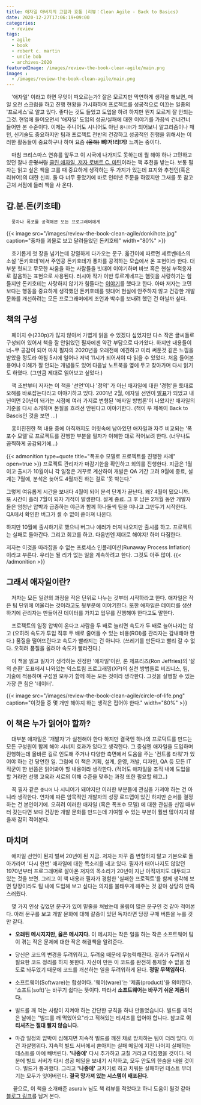 ```yaml
---
title: 애자일 아버지의 고함과 호통 (리뷰：Clean Agile - Back to Basics)
date: 2020-12-27T17:06:19+09:00
categories:
  - review
tags:
  - agile
  - book
  - robert c. martin
  - uncle bob
  - archives-2020
featuredImage: /images/review-the-book-clean-agile/main.png
images :
  - /images/review-the-book-clean-agile/main.png
---
```


﻿　'애자일' 이라고 하면 무엇이 떠오르는가? 잘은 모르지만 막연하게 생각을 해보면, 매일 오전 스크럼을 하고 진행 현황을 가시화하며 프로젝트를 성공적으로 이끄는 일종의 '프로세스'로 알고 있다. 좋다는 것도 들었고 도입을 하려 하지만 뭔지 모르게 잘 안되는 그것. 현업에 들어오면서 '애자일' 도입의 성공/실패에 대한 이야기를 가끔씩 건너건너 들어만 본 수준이다. 이제는 주니어도 시니어도 아닌 `중니어`가 되어보니 알고리즘이나 패턴, 신기술도 중요하지만 팀과 프로젝트 전반의 건강하고 성공적인 진행을 위해서는 이러한 활동들이 중요하구나 하며 요즘 ~~(올해)~~ **뼈!저!리!게!** 느끼는 중이다.

﻿　마침 크리스마스 연휴를 앞두고 이 시국에 나가지도 못하는데 뭘 해야 하나 고민하고 있던 찰나 ~~운명처럼~~ [클린 애자일, 저자 로버트 C. 마틴](https://book.naver.com/bookdb/book_detail.nhn?bid=17524418)이라는 책 추천을 받는다. 보통 필자는 읽고 싶은 책을 고를 때 중요하게 생각하는 두 가지가 있는데 표지와 추천인(혹은 리뷰어)의 대한 신뢰. 둘 다 너무 좋았기에 바로 인터넷 주문을 하였지만 그새를 못 참고 근처 서점에 들러 책을 사 온다.﻿

## 갑.분.돈(키호테)
　`풍차나 폭포를 공격해본 모든 프로그래머에게`

{{< image src="/images/review-the-book-clean-agile/donkihote.jpg" caption="풍차를 괴물로 보고 달려들었던 돈키호테" width="80%" >}}

﻿　호기롭게 첫 장을 넘기는데 강렬하게 다가오는 문구. 옮긴이에 따르면 세르벤테스의 소설 '돈키호테'에서 주인공 돈키호테가 풍차를 공격하는 모습에서 온 표현이라 한다. 대부분 헛되고 무모한 싸움을 하는 사람들을 빗대어 이야기하며 바보 혹은 현실 부적응자로 갈음하는 표현으로 사용된다. 러시아 작가 이반 투르게네프는 햄릿을 사랑하기는 힘들지만 돈키호테는 사랑하지 않기가 힘들다는 [이야기](https://m.blog.naver.com/leesr2006/220703629450)를 했다고 한다. 아마 저자는 고민보다는 행동을 중요하게 생각했던 돈키호테를 빗대어 현실에 안주하지 않고 건강한 개발 문화를 개선하려는 모든 프로그래머에게 조언과 박수를 보내려 했던 건 아닐까 싶다.﻿

## 책의 구성
﻿　페이지 수(230p)가 많지 않아서 가볍게 읽을 수 있겠다 싶었지만 다소 작은 글씨들로 구성되어 있어서 책을 잘 안읽었던 필자에겐 약간 부담으로 다가왔다. 하지만 내용들이 너\~무 공감이 되어 마치 필자의 2020년을 오래전에 예견하고 미리 써둔것 같은 느낌을 받았을 정도라 아침 5시에 일어나 저녁 11시가 되어서야 다 읽을 수 있었다. 처음 들어본 용어나 이해가 잘 안되는 개념들도 있어 다음날 노트북을 옆에 두고 찾아가며 다시 읽기도 하였다. (그만큼 제대로 읽어보고 싶었다.)

﻿　책 초반부터 저자는 이 책을 '선언'이나 '정의' 가 아닌 애자일에 대한 '경험'을 토대로 오해를 바로잡는다라고 이야기하고 있다. 2001년 2월, 애자일 선언이 [발표](https://agilemanifesto.org/iso/ko/manifesto.html)가 되었고 내년이면 20년이 돼가는 시점에 여러 가지로 변형된 '애자일 방법론'이 나왔지만 애자일의 기준을 다시 소개하며 본질을 흐려선 안된다고 이야기한다. (책이 부 제목이 Back to Bascis인 것을 보면 ...)﻿

﻿　흥미진진한 책 내용 중에 아직까지도 머릿속에 남아있던 애자일과 자주 비교되는 '폭포수 모델'로 프로젝트를 진행한 부분을 필자가 이해한 대로 적어보려 한다. (너무나도 끔찍하게 공감되기에...)

{{< admonition type=quote  title="폭포수 모델로 프로젝트를 진행한 사례" open=true >}}
﻿프로젝트 관리자가 마감기한을 확인하고 회의를 진행한다. 지금은 1월이고 출시가 10월이니 각 일정은 거꾸로 계산하여 개발은 QA 기간 고려 9월에 종료, 설계는 7월에, 분석은 늦어도 4월까진 하는 걸로 '못 박는다.'

그렇게 여유롭게 시간을 보내다 4월이 되어 분석 단계가 끝난다. 왜? 4월이 됐으니까. 또 시간이 흘러 7월이 되자 기적이 발생한다. 설계 종료. 그 후 남은 2개월 동안 개발자들은 엄청난 압박과 급증하는 야근과 함께 하나둘씩 팀을 떠나고 그만두기 시작한다. QA에서 확인한 버그가 셀 수 없이 쏟아져 나온다.

하지만 10월에 출시하기로 했으니 버그나 에러가 터져 나오지만 출시를 하고. 프로젝트는 실패로 돌아간다. 그리고 회고를 하고. 다음번엔 제대로 해야지! 하며 다짐한다.

저자는 이것을 따라잡을 수 없는 프로세스 인플레이션(Runaway Process Inflation)이라고 부른다. 우리는 될 리가 없는 일을 계속하려고 한다. 그것도 아주 많이.
{{< /admonition >}}


## 그래서 애자일이란?
﻿　저자는 모든 일련의 과정을 작은 단위로 나누는 것부터 시작하라고 한다. 애자일은 작은 팀 단위에 어울리는 것이라고도 뒷부분에 이야기한다. 또한 애자일은 데이터를 생산하기에 관리자는 만들어진 데이터를 가지고 업무를 진행해야 한다고도 말한다.

　프로젝트의 일정 압박이 온다고 사람을 두 배로 늘리면 속도가 두 배로 늘어나지는 않고 (오히려 속도가 투입 직후 두 배로 줄어들 수 있는 비용(ROI)를 관리자는 감내해야 한다.) 품질을 떨어뜨린다고 속도가 빨라지는 건 아니다. (쓰레기를 만든다고 빨리 갈 수 없다. 오히려 품질을 올려야 속도가 빨라진다.)

﻿　이 책을 읽고 필자가 생각하는 진정한 '애자일'이란, 론 제프리즈(Ron Jeffries)의 ‘삶의 순환’ 도표에서 나와있는 익스트림 프로그래밍(XP)의 실천 방법들로 비즈니스, 팀, 기술에 적용하며 구성원 모두가 함께 하는 모든 것이라 생각한다. 그것을 실행할 수 있는 가장 큰 힘은 '데이터'.

﻿{{< image src="/images/review-the-book-clean-agile/circle-of-life.png" caption="﻿이것들 중 몇 개만 해야지 하는 생각은 접어야 한다." width="80%" >}}

## 이 책은 누가 읽어야 할까?

　대부분 애자일은 '개발자'가 실천해야 한다 하지만 결국엔 하나의 프로덕트를 만드는 모든 구성원이 함께 해야 시너지 효과가 있다고 생각한다. 그 중심엔 애자일을 도입하며 진행하는데 올바른 길로 인도해 주거나 다양한 측면에서 도움을 주는 '컨트롤 타워'가 있어야 하는 건 당연한 일. 그럼에 이 책은 기획, 설계, 운영, 개발, 디자인, QA 등 모든 IT 직군이 한 번쯤은 읽어봐야 할 내용이라 생각한다. (적어도 애자일을 조직 내에 도입을 할 거라면 선행 교육과 서로의 이해 수준을 맞추는 과정 또한 필요할 테고..)

　꼭 필자 같은 `중니어` 나 시니어가 돼야지만 이러한 부분들에 관심을 가져야 하는 건 아니라 생각한다. 연차에 따른 암묵적인 개발자의 성장 로드맵이 있긴 하지만 순서를 결정하는 건 본인이기에. 오히려 이러한 애자일 (혹은 폭포수 모델) 에 대한 관심을 신입 때부터 갖는다면 보다 건강한 개발 문화를 만드는데 기여할 수 있는 부분이 훨씬 많아지지 않을까 감히 적어본다.

## 마치며
　애자일 선언이 된지 벌써 20년이 된 지금. 저자는 자꾸 좀 변형하지 말고 기본으로 돌아가라며 '다시 한번' 애자일에 대한 목소리를 내고 있다. 필자가 태어나지도 않았던 1970년부터 프로그래머로 살아온 저자의 목소리가 20년이 지난 아직까지도 대두되고 있는 것을 보면. 그리고 이 책 내용과 필자가 경험한 '실패한 프로젝트'를 함께 생각해 보면 당장이라도 팀 내에 도입해 보고 싶다는 의지를 불태우게 해주는 것 같아 상당히 만족스러웠다.

　몇 가지 인상 깊었던 문구가 있어 밑줄을 쳐놨는데 울림이 많은 문구인 것 같아 적어본다. 아래 문구를 보고 개발 문화에 대해 갈증이 있던 독자라면 당장 구매 버튼을 누를 것만 같다.
﻿
- **오래된 메시지지만, 옳은 메시지다.** 이 메시지는 작은 일을 하는 작은 소프트웨어 팀이 겪는 작은 문제에 대한 작은 해결책을 알려준다.

- 당신은 코드의 변경을 두려워하고, 두려움 때문에 무능력해진다. 결과가 두려워서 필요한 코드 정리를 하지 못한다. 자신이 만든 이 코드를 완전히 통제할 수 없을 정도로 놔두었기 때문에 코드를 개선하는 일을 두려워하게 된다. **정말 무책임하다.**

- 소프트웨어(Software)는 합성어다. '웨어(ware)'는 '제품(product)'을 의미한다. '소프트(soft)'는 바꾸기 쉽다는 뜻이다. 따라서 **소프트웨어는 바꾸기 쉬운 제품이다.**

- 빌드를 깨 먹는 사람이 지켜야 하는 간단한 규칙을 하나 만들었습니다. 빌드를 깨먹은 날에는 "빌드를 깨 먹었어요"라고 적혀있는 티셔츠를 입어야 합니다. 참고로 **이 티셔츠는 절대 빨지 않습니다.**

- 마감 일정의 압박이 심해지면 지속적 빌드를 깨진 채로 방치하는 팀이 더러 있다. 이건 자살행위다. 지속적 빌드 서버에서 쏟아지는 실패 메일에 지친 나머지 실패하는 테스트를 아예 빼버린다. **'나중에'** 다시 추가하고 고칠 거라고 다짐했을 것이다. 덕분에 빌드 서버가 다시 성공 메일을 보내기 시작하고, 모두 안도의 한숨을 내쉴 것이다. 빌드가 통과했다. 그리고 **'나중에'** 고치기로 하고 치워둔 실패하던 테스트 무더기는 모두가 잊어버린다. **결국 망가져 있는 시스템이 배포된다.**

﻿
　끝으로, 이 책을 소개해준 asuraiv 님도 책 리뷰를 적었다고 하니 도움이 될것 같아 [블로그 링크](https://asuraiv.tistory.com/18)를 남겨 본다.